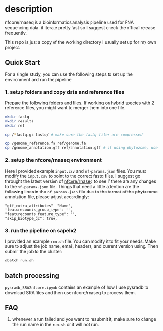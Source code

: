 # description 

nfcore/rnaseq is a bioinformatics analysis pipeline used for RNA sequencing data. it iterate pretty fast so I suggest check the offical release frequently.

This repo is just a copy of the working directory I usually set up for my own project. 

## Quick Start

For a single study, you can use the following steps to set up the environment and run the pipeline.

### 1. setup folders and copy data and reference files

Prepare the following folders and files. If working on hybrid species with 2 reference files, you might want to merger them into one file.

```bash
mkdir fastq
mkdir results
mkdir ref

cp /*fastq.gz fastq/ # make sure the fastq files are compressed

cp /genome_reference.fa ref/genome.fa
cp /genome_annotation.gff ref/annotation.gff # if using phytozome, use the *gene_exons.gff3.gz and change the extension into gff
```

### 2. setup the nfcore/rnaseq environment

Here I provided example `input.csv` and `nf-params.json` files. You must modify the `input.csv` to point to the correct fastq files. I suggest go throught the latest version of [nfcore/rnaseq](https://nf-co.re/rnaseq) to see if there are any changes to the `nf-params.json` file. Things that need a little attention are the following lines in the `nf-params.json` file due to the format of the phytozome annotation file, please adjust accordingly:

```
"gtf_extra_attributes": "Name",
"featurecounts_group_type": "",
"featurecounts_feature_type": "",
"skip_biotype_qc": true,
```

### 3. run the pipeline on sapelo2

I provided an example `run.sh` file. You can modify it to fit your needs. Make sure to adjust the job name, email, headers, and current version using. Then submit the job to the cluster:

```bash
sbatch run.sh
```

## batch processing

`pysradb_SRA2nfcore.ipynb` contains an example of how I use pysradb to download SRA files and then use nfcore/rnaseq to process them.

## FAQ

1.  whenever a run failed and you want to resubmit it, make sure to change the run name in the `run.sh` or it will not run. 
